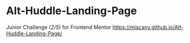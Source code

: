 # Alt-Huddle-Landing-Page
Junior Challenge *(2/5)* for Frontend Mentor
https://miscany.github.io/Alt-Huddle-Landing-Page/
